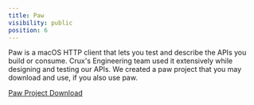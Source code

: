 ```yaml
---
title: Paw
visibility: public
position: 6
---
```


Paw is a macOS HTTP client that lets you test and describe the APIs you build or consume.
Crux's Engineering team used it extensively while designing and testing our APIs.
We created a paw project that you may download and use, if you also use paw.

<a href="{{ site.baseurl}}/files/Crux-API-Project.paw">Paw Project Download</a>
